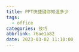 ```yaml
---
title: PPT快捷键你知道多少
tags:
  - office
categories: 技巧
abbrlink: 76ae1a82
date: 2023-03-02 11:10:00
---
```

